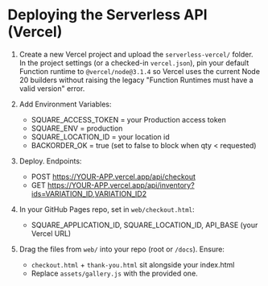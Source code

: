 # Deploying the Serverless API (Vercel)

1) Create a new Vercel project and upload the `serverless-vercel/` folder. In
   the project settings (or a checked-in `vercel.json`), pin your default
   Function runtime to `@vercel/node@3.1.4` so Vercel uses the current Node 20
   builders without raising the legacy "Function Runtimes must have a valid
   version" error.
2) Add Environment Variables:
   - SQUARE_ACCESS_TOKEN = your Production access token
   - SQUARE_ENV = production
   - SQUARE_LOCATION_ID = your location id
   - BACKORDER_OK = true   (set to false to block when qty < requested)
3) Deploy. Endpoints:
   - POST https://YOUR-APP.vercel.app/api/checkout
   - GET  https://YOUR-APP.vercel.app/api/inventory?ids=VARIATION_ID,VARIATION_ID2

4) In your GitHub Pages repo, set in `web/checkout.html`:
   - SQUARE_APPLICATION_ID, SQUARE_LOCATION_ID, API_BASE (your Vercel URL)

5) Drag the files from `web/` into your repo (root or `/docs`). Ensure:
   - `checkout.html` + `thank-you.html` sit alongside your index.html
   - Replace `assets/gallery.js` with the provided one.
